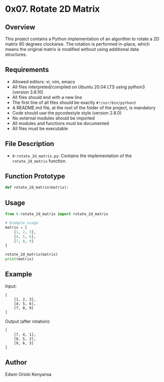 # 0x07. Rotate 2D Matrix

## Overview

This project contains a Python implementation of an algorithm to rotate a 2D matrix 90 degrees clockwise. The rotation is performed in-place, which means the original matrix is modified without using additional data structures.

## Requirements

- Allowed editors: vi, vim, emacs
- All files interpreted/compiled on Ubuntu 20.04 LTS using python3 (version 3.8.10)
- All files should end with a new line
- The first line of all files should be exactly `#!/usr/bin/python3`
- A README.md file, at the root of the folder of the project, is mandatory
- Code should use the pycodestyle style (version 2.8.0)
- No external modules should be imported
- All modules and functions must be documented
- All files must be executable

## File Description

- `0-rotate_2d_matrix.py`: Contains the implementation of the `rotate_2d_matrix` function.

## Function Prototype

```python
def rotate_2d_matrix(matrix):
```

## Usage

```python
from 0-rotate_2d_matrix import rotate_2d_matrix

# Example usage
matrix = [
    [1, 2, 3],
    [4, 5, 6],
    [7, 8, 9]
]

rotate_2d_matrix(matrix)
print(matrix)
```

## Example

Input:

```
[
    [1, 2, 3],
    [4, 5, 6],
    [7, 8, 9]
]
```

Output (after rotation):

```
[
    [7, 4, 1],
    [8, 5, 2],
    [9, 6, 3]
]
```

## Author

Edwin Orioki Kenyansa
